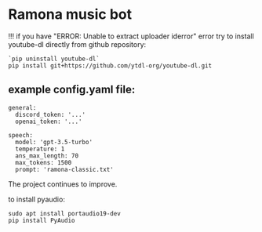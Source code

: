 # Ramona music bot

!!! if you have "ERROR: Unable to extract uploader iderror"
 error try to install youtube-dl directly from github repository:

	`pip uninstall youtube-dl`
	pip install git+https://github.com/ytdl-org/youtube-dl.git

## example config.yaml file:

    general:
      discord_token: '...'
      openai_token: '...'

    speech:
      model: 'gpt-3.5-turbo'
      temperature: 1
      ans_max_length: 70
      max_tokens: 1500
      prompt: 'ramona-classic.txt'

The project continues to improve.

to install pyaudio:

    sudo apt install portaudio19-dev
    pip install PyAudio

